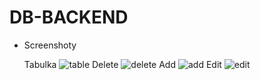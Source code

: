 # DB-BACKEND
- Screenshoty

  Tabulka ![table](https://user-images.githubusercontent.com/81717582/227768636-57dbc250-b151-4e95-9fe8-e12c96858ab7.png)
  Delete ![delete](https://user-images.githubusercontent.com/81717582/227768635-8eee61fd-2d42-40c3-94ce-c27b53c8be03.png)
  Add ![add](https://user-images.githubusercontent.com/81717582/227768624-1deb1116-ca51-4d0e-893f-f9095c9ec89b.png)
  Edit ![edit](https://user-images.githubusercontent.com/81717582/227768653-50039b7b-6447-4206-8418-e39d3e6fa923.png)
